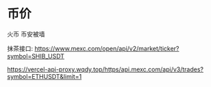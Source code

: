 # 币价

火币 币安被墙

抹茶接口: https://www.mexc.com/open/api/v2/market/ticker?symbol=SHIB_USDT

https://vercel-api-proxy.wqdy.top/https/api.mexc.com/api/v3/trades?symbol=ETHUSDT&limit=1
